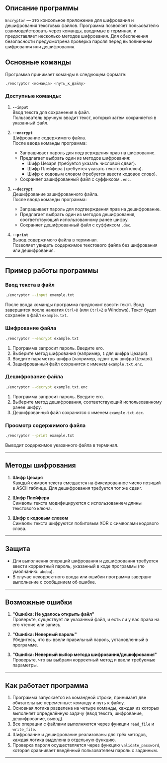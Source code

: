 ## Описание программы

`Encryptor` — это консольное приложение для шифрования и дешифрования текстовых файлов. Программа позволяет пользователю взаимодействовать через команды, вводимые в терминал, и предоставляет несколько методов шифрования. Для обеспечения безопасности предусмотрена проверка пароля перед выполнением шифрования или дешифрования.


## Основные команды

Программа принимает команды в следующем формате:

```bash
./encryptor <команда> <путь_к_файлу>
```

### Доступные команды:

1. **`--input`**  
   Ввод текста для сохранения в файл.  
   Пользователь вручную вводит текст, который затем сохраняется в указанный файл.

2. **`--encrypt`**  
   Шифрование содержимого файла.  
   После ввода команды программа:
   - Запрашивает пароль для подтверждения прав на шифрование.
   - Предлагает выбрать один из методов шифрования:
     - Шифр Цезаря (требуется указать числовой сдвиг).
     - Шифр Плейфера (требуется указать текстовый ключ).
     - Шифр с кодовым словом (требуется ввести кодовое слово).
   - Сохраняет зашифрованный файл с суффиксом `.enc`.

3. **`--decrypt`**  
   Дешифрование зашифрованного файла.  
   После ввода команды программа:
   - Запрашивает пароль для подтверждения прав на дешифрование.
   - Предлагает выбрать один из методов дешифрования, соответствующий использованному ранее шифру.
   - Сохраняет дешифрованный файл с суффиксом `.dec`.

4. **`--print`**  
   Вывод содержимого файла в терминал.  
   Позволяет увидеть содержимое текстового файла без шифрования или дешифрования.

---

## Пример работы программы

### Ввод текста в файл
```bash
./encryptor --input example.txt
```
После ввода команды программа предложит ввести текст. Ввод завершится после нажатия `Ctrl+D` (или `Ctrl+Z` в Windows). Текст будет сохранён в файл `example.txt`.

### Шифрование файла
```bash
./encryptor --encrypt example.txt
```
1. Программа запросит пароль. Введите его.  
2. Выберите метод шифрования (например, `1` для шифра Цезаря).  
3. Введите параметры шифра (например, сдвиг для шифра Цезаря).  
4. Зашифрованный файл сохранится с именем `example.txt.enc`.

### Дешифрование файла
```bash
./encryptor --decrypt example.txt.enc
```
1. Программа запросит пароль. Введите его.  
2. Выберите метод дешифрования, соответствующий использованному ранее шифру.  
3. Дешифрованный файл сохранится с именем `example.txt.dec`.

### Просмотр содержимого файла
```bash
./encryptor --print example.txt
```
Выводит содержимое указанного файла в терминал.

---

## Методы шифрования

1. **Шифр Цезаря**  
   Каждый символ текста смещается на фиксированное число позиций в ASCII таблице. Для дешифрования требуется тот же сдвиг.  

2. **Шифр Плейфера**  
   Символы текста модифицируются с использованием длины текстового ключа.  

3. **Шифр с кодовым словом**  
   Символы текста шифруются побитовым XOR с символами кодового слова.  

---

## Защита

- Для выполнения операций шифрования и дешифрования требуется ввести корректный пароль, указанный в коде программы (по умолчанию: `aboba`).
- В случае некорректного ввода или ошибки программа завершит выполнение с сообщением об ошибке.

---

## Возможные ошибки

1. **"Ошибка: Не удалось открыть файл"**  
   Проверьте, существует ли указанный файл, и есть ли у вас права на его чтение или запись.

2. **"Ошибка: Неверный пароль"**  
   Убедитесь, что вы ввели правильный пароль, установленный в программе.

3. **"Ошибка: Неверный выбор метода шифрования/дешифрования"**  
   Проверьте, что вы выбрали корректный метод и ввели требуемые параметры.

---

## Как работает программа

1. Программа запускается из командной строки, принимает две обязательные переменные: команду и путь к файлу.
2. Основная логика разделена на четыре команды, каждая из которых выполняет определённую задачу (ввод текста, шифрование, дешифрование, вывод).
3. Все операции с файлами выполняются через функции `read_file` и `write_file`.
4. Шифрование и дешифрование реализованы для трёх методов, каждая логика выделена в отдельную функцию.
5. Проверка пароля осуществляется через функцию `validate_password`, которая сравнивает введённый пользователем пароль с заданным.

---